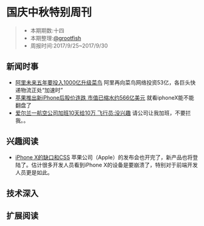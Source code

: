 # 国庆中秋特别周刊


> - 本期期数:十四
> - 本期整理:[@grootfish](https://github.com/grootfish)
> - 周报时间:2017/9/25~2017/9/30


## 新闻时事
- [阿里未来五年要投入1000亿升级菜鸟](http://36kr.com/p/5095112.html) 阿里再向菜鸟网络投资53亿，各巨头快递物流正处“加速时”
- [苹果推出新iPhone后股价连跌 市值已缩水约566亿美元](http://tech.sina.com.cn/it/2017-09-26/doc-ifymesii5647708.shtml) 就看iphoneX能不能翻盘了
- [爱尔兰一航空公司加班10天给10万 飞行员:没兴趣](http://news.163.com/17/0924/17/CV470EMB0001899N.html) 请公司让我加班，不要拦我。。


## 兴趣阅读
- [iPhone X的缺口和CSS](http://www.w3cplus.com/css/the-notch-and-css.html) 苹果公司（Apple）的发布会也开完了，新产品也将登陆了。估计很多开发人员看到iPhone X的设备是要崩溃了，特别对于前端开发人员更是如此。


## 技术深入

## 扩展阅读


